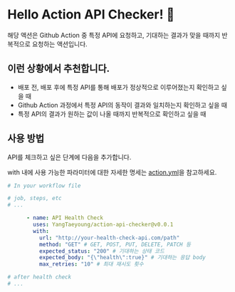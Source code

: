 # Hello Action API Checker! 👋
해당 액션은 Github Action 중 특정 API에 요청하고, 기대하는 결과가 맞을 때까지 반복적으로 요청하는 액션입니다.

## 이런 상황에서 추천합니다.
- 배포 전, 배포 후에 특정 API를 통해 배포가 정상적으로 이루어졌는지 확인하고 싶을 때
- Github Action 과정에서 특정 API의 동작이 결과와 일치하는지 확인하고 싶을 때
- 특정 API의 결과가 원하는 값이 나올 때까지 반복적으로 확인하고 싶을 때

## 사용 방법
API를 체크하고 싶은 단계에 다음을 추가합니다.


with 내에 사용 가능한 파라미터에 대한 자세한 명세는 [action.yml](./action.yml)을 참고하세요.

```yaml
# In your workflow file

# job, steps, etc 
# ... 

      - name: API Health Check
        uses: YangTaeyoung/action-api-checker@v0.0.1
        with:
          url: "http://your-health-check-api.com/path"
          method: "GET" # GET, POST, PUT, DELETE, PATCH 등
          expected_status: "200" # 기대하는 상태 코드
          expected_body: "{\"health\":true}" # 기대하는 응답 body
          max_retries: "10" # 최대 재시도 횟수

# after health check
# ...
```